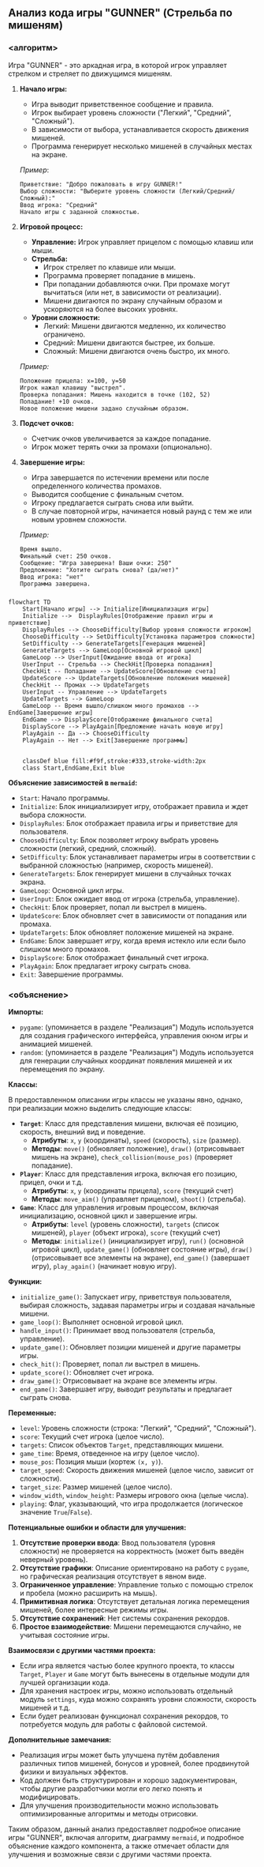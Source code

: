 ## Анализ кода игры "GUNNER" (Стрельба по мишеням)

### <алгоритм>
Игра "GUNNER" - это аркадная игра, в которой игрок управляет стрелком и стреляет по движущимся мишеням.

1.  **Начало игры:**
    *   Игра выводит приветственное сообщение и правила.
    *   Игрок выбирает уровень сложности ("Легкий", "Средний", "Сложный").
    *   В зависимости от выбора, устанавливается скорость движения мишеней.
    *   Программа генерирует несколько мишеней в случайных местах на экране.

    *Пример*:
    ```
    Приветствие: "Добро пожаловать в игру GUNNER!"
    Выбор сложности: "Выберите уровень сложности (Легкий/Средний/Сложный):"
    Ввод игрока: "Средний"
    Начало игры с заданной сложностью.
    ```
2.  **Игровой процесс:**
    *   **Управление:** Игрок управляет прицелом с помощью клавиш или мыши.
    *   **Стрельба:**
        *   Игрок стреляет по клавише или мыши.
        *   Программа проверяет попадание в мишень.
        *   При попадании добавляются очки. При промахе могут вычитаться (или нет, в зависимости от реализации).
        *   Мишени двигаются по экрану случайным образом и ускоряются на более высоких уровнях.
    *   **Уровни сложности:**
        *   Легкий: Мишени двигаются медленно, их количество ограничено.
        *   Средний: Мишени двигаются быстрее, их больше.
        *   Сложный: Мишени двигаются очень быстро, их много.

    *Пример:*
    ```
    Положение прицела: x=100, y=50
    Игрок нажал клавишу "выстрел".
    Проверка попадания: Мишень находится в точке (102, 52)
    Попадание! +10 очков.
    Новое положение мишени задано случайным образом.
    ```
3.  **Подсчет очков:**
    *   Счетчик очков увеличивается за каждое попадание.
    *   Игрок может терять очки за промахи (опционально).
4.  **Завершение игры:**
    *   Игра завершается по истечении времени или после определенного количества промахов.
    *   Выводится сообщение с финальным счетом.
    *   Игроку предлагается сыграть снова или выйти.
    *   В случае повторной игры, начинается новый раунд с тем же или новым уровнем сложности.

    *Пример:*
    ```
    Время вышло.
    Финальный счет: 250 очков.
    Сообщение: "Игра завершена! Ваши очки: 250"
    Предложение: "Хотите сыграть снова? (да/нет)"
    Ввод игрока: "нет"
    Программа завершена.
    ```

### <mermaid>
```mermaid
flowchart TD
    Start[Начало игры] --> Initialize[Инициализация игры]
    Initialize -->  DisplayRules[Отображение правил игры и приветствие]
    DisplayRules --> ChooseDifficulty[Выбор уровня сложности игроком]
    ChooseDifficulty --> SetDifficulty[Установка параметров сложности]
    SetDifficulty --> GenerateTargets[Генерация мишеней]
    GenerateTargets --> GameLoop[Основной игровой цикл]
    GameLoop --> UserInput[Ожидание ввода от игрока]
    UserInput -- Стрельба --> CheckHit[Проверка попадания]
    CheckHit -- Попадание --> UpdateScore[Обновление счета]
    UpdateScore --> UpdateTargets[Обновление положения мишеней]
    CheckHit -- Промах --> UpdateTargets
    UserInput -- Управление --> UpdateTargets
    UpdateTargets --> GameLoop
    GameLoop -- Время вышло/слишком много промахов --> EndGame[Завершение игры]
    EndGame --> DisplayScore[Отображение финального счета]
    DisplayScore --> PlayAgain[Предложение начать новую игру]
    PlayAgain -- Да --> ChooseDifficulty
    PlayAgain -- Нет --> Exit[Завершение программы]
    

    classDef blue fill:#f9f,stroke:#333,stroke-width:2px
    class Start,EndGame,Exit blue
```

**Объяснение зависимостей в `mermaid`:**

*   `Start`: Начало программы.
*   `Initialize`: Блок инициализирует игру, отображает правила и ждет выбора сложности.
*   `DisplayRules`: Блок отображает правила игры и приветствие для пользователя.
*   `ChooseDifficulty`: Блок позволяет игроку выбрать уровень сложности (легкий, средний, сложный).
*   `SetDifficulty`: Блок устанавливает параметры игры в соответствии с выбранной сложностью (например, скорость мишеней).
*   `GenerateTargets`: Блок генерирует мишени в случайных точках экрана.
*  `GameLoop`: Основной цикл игры.
*   `UserInput`: Блок ожидает ввод от игрока (стрельба, управление).
*   `CheckHit`: Блок проверяет, попал ли выстрел в мишень.
*   `UpdateScore`: Блок обновляет счет в зависимости от попадания или промаха.
*   `UpdateTargets`: Блок обновляет положение мишеней на экране.
*   `EndGame`: Блок завершает игру, когда время истекло или если было слишком много промахов.
*   `DisplayScore`: Блок отображает финальный счет игрока.
*   `PlayAgain`: Блок предлагает игроку сыграть снова.
*   `Exit`: Завершение программы.

### <объяснение>

**Импорты:**

*   `pygame`: (упоминается в разделе "Реализация") Модуль используется для создания графического интерфейса, управления окном игры и анимацией мишеней.
*   `random`: (упоминается в разделе "Реализация") Модуль используется для генерации случайных координат появления мишеней и их перемещения по экрану.

**Классы:**

В предоставленном описании игры классы не указаны явно, однако, при реализации можно выделить следующие классы:

*   **`Target`**: Класс для представления мишени, включая её позицию, скорость, внешний вид и поведение.
    *   **Атрибуты**: `x`, `y` (координаты), `speed` (скорость), `size` (размер).
    *   **Методы**: `move()` (обновляет положение), `draw()` (отрисовывает мишень на экране), `check_collision(mouse_pos)` (проверяет попадание).
*   **`Player`**: Класс для представления игрока, включая его позицию, прицел, очки и т.д.
    *   **Атрибуты**: `x`, `y` (координаты прицела), `score` (текущий счет)
    *   **Методы**: `move_aim()` (управляет прицелом), `shoot()` (стрельба).
*   **`Game`**: Класс для управления игровым процессом, включая инициализацию, основной цикл и завершение игры.
    *   **Атрибуты**: `level` (уровень сложности), `targets` (список мишеней), `player` (объект игрока), `score` (текущий счет)
    *   **Методы**: `initialize()` (инициализирует игру), `run()` (основной игровой цикл), `update_game()` (обновляет состояние игры), `draw()` (отрисовывает все элементы на экране), `end_game()` (завершает игру), `play_again()` (начинает новую игру).

**Функции:**

*   `initialize_game()`: Запускает игру, приветствуя пользователя, выбирая сложность, задавая параметры игры и создавая начальные мишени.
*   `game_loop()`: Выполняет основной игровой цикл.
*   `handle_input()`: Принимает ввод пользователя (стрельба, управление).
*   `update_game()`: Обновляет позиции мишеней и другие параметры игры.
*   `check_hit()`: Проверяет, попал ли выстрел в мишень.
*   `update_score()`: Обновляет счет игрока.
*   `draw_game()`: Отрисовывает на экране все элементы игры.
*   `end_game()`: Завершает игру, выводит результаты и предлагает сыграть снова.

**Переменные:**

*   `level`: Уровень сложности (строка: "Легкий", "Средний", "Сложный").
*   `score`: Текущий счет игрока (целое число).
*   `targets`: Список объектов `Target`, представляющих мишени.
*   `game_time`: Время, отведенное на игру (целое число).
*   `mouse_pos`: Позиция мыши (кортеж `(x, y)`).
*   `target_speed`: Скорость движения мишеней (целое число, зависит от сложности).
*   `target_size`: Размер мишеней (целое число).
*   `window_width`, `window_height`: Размеры игрового окна (целые числа).
*  `playing`: Флаг, указывающий, что игра продолжается (логическое значение `True`/`False`).

**Потенциальные ошибки и области для улучшения:**

1.  **Отсутствие проверки ввода**: Ввод пользователя (уровня сложности) не проверяется на корректность (может быть введён неверный уровень).
2.  **Отсутствие графики**: Описание ориентировано на работу с `pygame`, но графическая реализация отсутствует в явном виде.
3.  **Ограниченное управление**: Управление только с помощью стрелок и пробела (можно расширить на мышь).
4.  **Примитивная логика**: Отсутствует детальная логика перемещения мишеней, более интересные режимы игры.
5.  **Отсутствие сохранений**: Нет системы сохранения рекордов.
6.  **Простое взаимодействие**: Мишени перемещаются случайно, не учитывая состояние игры.

**Взаимосвязи с другими частями проекта:**

*   Если игра является частью более крупного проекта, то классы `Target`, `Player` и `Game` могут быть вынесены в отдельные модули для лучшей организации кода.
*   Для хранения настроек игры, можно использовать отдельный модуль `settings`, куда можно сохранять уровни сложности, скорость мишеней и т.д.
*   Если будет реализован функционал сохранения рекордов, то потребуется модуль для работы с файловой системой.

**Дополнительные замечания:**

*   Реализация игры может быть улучшена путём добавления различных типов мишеней, бонусов и уровней, более продвинутой физики и визуальных эффектов.
*   Код должен быть структурирован и хорошо задокументирован, чтобы другие разработчики могли его легко понять и модифицировать.
*   Для улучшения производительности можно использовать оптимизированные алгоритмы и методы отрисовки.

Таким образом, данный анализ предоставляет подробное описание игры "GUNNER", включая алгоритм, диаграмму `mermaid`, и подробное объяснение каждого компонента, а также отмечает области для улучшения и возможные связи с другими частями проекта.